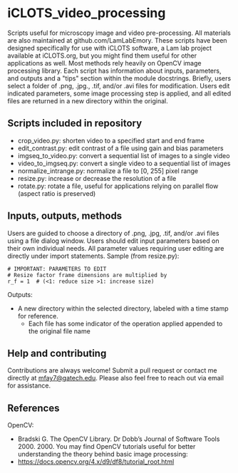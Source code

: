 # iCLOTS_video_processing
Scripts useful for microscopy image and video pre-processing. All materials are also maintained at github.com/LamLabEmory.
These scripts have been designed specifically for use with iCLOTS software, a Lam lab project available at iCLOTS.org, but you might find them useful for other applications as well.
Most methods rely heavily on OpenCV image processing library. Each script has information about inputs, parameters, and outputs and a "tips" section within the module docstrings. Briefly, users select a folder of .png, .jpg., .tif, and/or .avi files for modification. Users edit indicated parameters, some image processing step is applied, and all edited files are returned in a new directory within the original.

## Scripts included in repository
- crop_video.py: shorten video to a specified start and end frame
- edit_contrast.py: edit contrast of a file using gain and bias parameters
- imgseq_to_video.py: convert a sequential list of images to a single video
- video_to_imgseq.py: convert a single video to a sequential list of images
- normalize_intrange.py: normalize a file to [0, 255] pixel range
- resize.py: increase or decrease the resolution of a file
- rotate.py: rotate a file, useful for applications relying on parallel flow (aspect ratio is preserved)

## Inputs, outputs, methods
Users are guided to choose a directory of .png, .jpg, .tif, and/or .avi files using a file dialog window.
Users should edit input parameters based on their own individual needs. All parameter values requiring user editing are directly under import statements. Sample (from resize.py):

```
# IMPORTANT: PARAMETERS TO EDIT
# Resize factor frame dimensions are multiplied by
r_f = 1  # (<1: reduce size >1: increase size)
```

Outputs:
- A new directory within the selected directory, labeled with a time stamp for reference.
  - Each file has some indicator of the operation applied appended to the original file name

## Help and contributing
Contributions are always welcome! Submit a pull request or contact me directly at mfay7@gatech.edu. Please also feel free to reach out via email for assistance. 

## References
OpenCV:
- Bradski G. The OpenCV Library. Dr Dobb’s Journal of Software Tools 2000. 2000.
You may find OpenCV tutorials useful for better understanding the theory behind basic image processing:
- https://docs.opencv.org/4.x/d9/df8/tutorial_root.html
